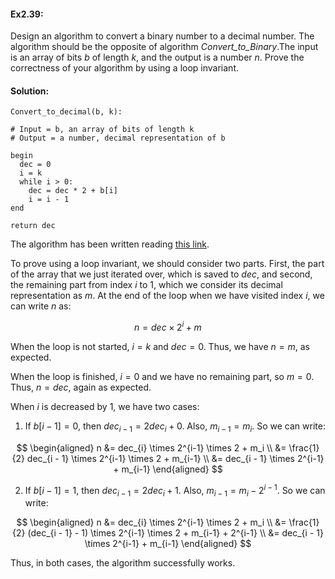 #### Ex2.39:

Design an algorithm to convert a binary number to a decimal number. The algorithm should be the opposite of algorithm 
*Convert_to_Binary*.The input is an array of bits $b$ of length $k$, and the output is a number $n$. Prove the correctness of your 
algorithm by using a loop invariant.

#### Solution:

```
Convert_to_decimal(b, k):

# Input = b, an array of bits of length k
# Output = a number, decimal representation of b

begin
  dec = 0
  i = k
  while i > 0:
    dec = dec * 2 + b[i]
    i = i - 1
end

return dec
```

The algorithm has been written reading [this link](/http://www.im.ntu.edu.tw/~tsay/dokuwiki/lib/exe/fetch.php?media=courses:alg2011:hw2s.pdf).

To prove using a loop invariant, we should consider two parts. First, the part of the array that we just iterated over, which is saved to 
$dec$, and second, the remaining part from index $i$ to $1$, which we consider its decimal representation as $m$. At the end of the loop 
when we have visited index $i$, we can write $n$ as:

$$n = dec \times 2^i + m$$

When the loop is not started, $i = k$ and $dec = 0$. Thus, we have $n = m$, as expected.

When the loop is finished, $i = 0$ and we have no remaining part, so $m = 0$. Thus, $n = dec$, again as expected.

When $i$ is decreased by $1$, we have two cases:

  1. If $b[i-1] = 0$, then $dec_{i - 1} = 2dec_i + 0$. Also, $m_{i-1} = m_i$. So we can write:

$$
\begin{aligned}
n &= dec_{i} \times 2^{i-1} \times 2 + m_i \\
  &= \frac{1}{2} dec_{i - 1} \times 2^{i-1} \times 2 + m_{i-1} \\
  &= dec_{i - 1} \times 2^{i-1} + m_{i-1}
\end{aligned}
$$

  2. If $b[i-1] = 1$, then $dec_{i - 1} = 2dec_i + 1$. Also, $m_{i-1} = m_i - 2^{i-1}$. So we can write:

$$
\begin{aligned}
n &= dec_{i} \times 2^{i-1} \times 2 + m_i \\
  &= \frac{1}{2} (dec_{i - 1} - 1) \times 2^{i-1} \times 2 + m_{i-1} + 2^{i-1} \\
  &= dec_{i - 1} \times 2^{i-1} + m_{i-1}
\end{aligned}
$$

Thus, in both cases, the algorithm successfully works.
